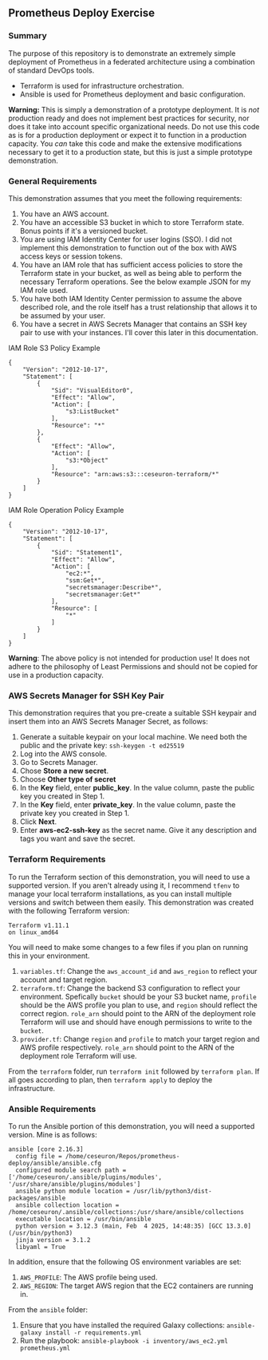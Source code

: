 ## Prometheus Deploy Exercise

### Summary
The purpose of this repository is to demonstrate an extremely simple deployment of Prometheus in a federated architecture using a combination of standard DevOps tools.

* Terraform is used for infrastructure orchestration.
* Ansible is used for Prometheus deployment and basic configuration.

**Warning:** This is simply a demonstration of a prototype deployment. It is *not* production ready and does not implement best practices for security, nor does it take into account specific organizational needs. Do not use this code as is for a production deployment or expect it to function in a production capacity. You *can* take this code and make the extensive modifications necessary to get it to a production state, but this is just a simple prototype demonstration. 

### General Requirements
This demonstration assumes that you meet the following requirements:

1. You have an AWS account.
2. You have an accessible S3 bucket in which to store Terraform state. Bonus points if it's a versioned bucket.
3. You are using IAM Identity Center for user logins (SSO). I did not implement this demonstration to function out of the box with AWS access keys or session tokens.
4. You have an IAM role that has sufficient access policies to store the Terraform state in your bucket, as well as being able to perform the necessary Terraform operations. See the below example JSON for my IAM role used.
5. You have both IAM Identity Center permission to assume the above described role, and the role itself has a trust relationship that allows it to be assumed by your user.
6. You have a secret in AWS Secrets Manager that contains an SSH key pair to use with your instances. I'll cover this later in this documentation.

IAM Role S3 Policy Example
```
{
    "Version": "2012-10-17",
    "Statement": [
        {
            "Sid": "VisualEditor0",
            "Effect": "Allow",
            "Action": [
                "s3:ListBucket"
            ],
            "Resource": "*"
        },
        {
            "Effect": "Allow",
            "Action": [
                "s3:*Object"
            ],
            "Resource": "arn:aws:s3:::ceseuron-terraform/*"
        }
    ]
}
```
IAM Role Operation Policy Example
```
{
	"Version": "2012-10-17",
	"Statement": [
		{
			"Sid": "Statement1",
			"Effect": "Allow",
			"Action": [
				"ec2:*",
				"ssm:Get*",
				"secretsmanager:Describe*",
				"secretsmanager:Get*"
			],
			"Resource": [
				"*"
			]
		}
	]
}
```
**Warning**: The above policy is not intended for production use! It does not adhere to the philosophy of Least Permissions and should not be copied for use in a production capacity.

### AWS Secrets Manager for SSH Key Pair
This demonstration requires that you pre-create a suitable SSH keypair and insert them into an AWS Secrets Manager Secret, as follows:

1. Generate a suitable keypair on your local machine. We need both the public and the private key: `ssh-keygen -t ed25519`
2. Log into the AWS console.
3. Go to Secrets Manager.
4. Chose **Store a new secret**.
5. Choose **Other type of secret**
6. In the **Key** field, enter **public_key**. In the value column, paste the public key you created in Step 1.
7. In the **Key** field, enter **private_key**. In the value column, paste the private key you created in Step 1.
8. Click **Next**. 
9. Enter **aws-ec2-ssh-key** as the secret name. Give it any description and tags you want and save the secret.

### Terraform Requirements
To run the Terraform section of this demonstration, you will need to use a supported version. If you aren't already using it, I recommend `tfenv` to manage your local terraform installations, as you can install multiple versions and switch between them easily. This demonstration was created with the following Terraform version:
```
Terraform v1.11.1
on linux_amd64
```
You will need to make some changes to a few files if you plan on running this in your environment.

1. `variables.tf`: Change the `aws_account_id` and `aws_region` to reflect your account and target region.
2. `terraform.tf`: Change the backend S3 configuration to reflect your environment. Spefically `bucket` should be your S3 bucket name, `profile` should be the AWS profile you plan to use, and `region` should reflect the correct region. `role_arn` should point to the ARN of the deployment role Terraform will use and should have enough permissions to write to the `bucket`.
3. `provider.tf`: Change `region` and `profile` to match your target region and AWS profile respectively. `role_arn` should point to the ARN of the deployment role Terraform will use.

From the `terraform` folder, run `terraform init` followed by `terraform plan`. If all goes according to plan, then `terraform apply` to deploy the infrastructure.

### Ansible Requirements
To run the Ansible portion of this demonstration, you will need a supported version. Mine is as follows:
```
ansible [core 2.16.3]
  config file = /home/ceseuron/Repos/prometheus-deploy/ansible/ansible.cfg
  configured module search path = ['/home/ceseuron/.ansible/plugins/modules', '/usr/share/ansible/plugins/modules']
  ansible python module location = /usr/lib/python3/dist-packages/ansible
  ansible collection location = /home/ceseuron/.ansible/collections:/usr/share/ansible/collections
  executable location = /usr/bin/ansible
  python version = 3.12.3 (main, Feb  4 2025, 14:48:35) [GCC 13.3.0] (/usr/bin/python3)
  jinja version = 3.1.2
  libyaml = True
```
In addition, ensure that the following OS environment variables are set:
1. `AWS_PROFILE`: The AWS profile being used.
2. `AWS_REGION`: The target AWS region that the EC2 containers are running in.

From the `ansible` folder:
1. Ensure that you have installed the required Galaxy collections: `ansible-galaxy install -r requirements.yml`
2. Run the playbook: `ansible-playbook -i inventory/aws_ec2.yml prometheus.yml`
